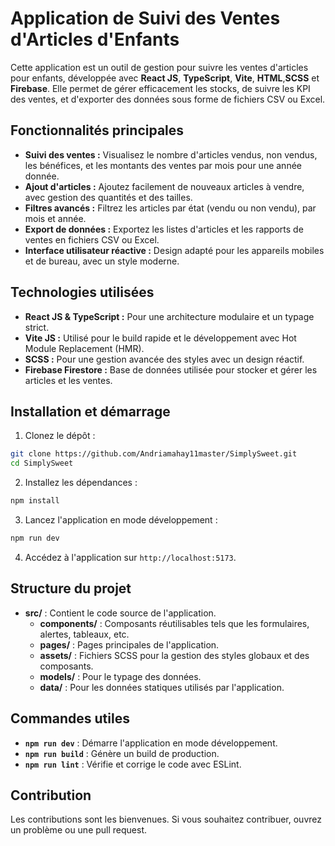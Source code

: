 # Application de Suivi des Ventes d'Articles d'Enfants

Cette application est un outil de gestion pour suivre les ventes d'articles pour enfants, développée avec **React JS**, **TypeScript**, **Vite**, **HTML**,**SCSS** et **Firebase**. Elle permet de gérer efficacement les stocks, de suivre les KPI des ventes, et d'exporter des données sous forme de fichiers CSV ou Excel.

## Fonctionnalités principales

- **Suivi des ventes :** Visualisez le nombre d'articles vendus, non vendus, les bénéfices, et les montants des ventes par mois pour une année donnée.
- **Ajout d'articles :** Ajoutez facilement de nouveaux articles à vendre, avec gestion des quantités et des tailles.
- **Filtres avancés :** Filtrez les articles par état (vendu ou non vendu), par mois et année.
- **Export de données :** Exportez les listes d'articles et les rapports de ventes en fichiers CSV ou Excel.
- **Interface utilisateur réactive :** Design adapté pour les appareils mobiles et de bureau, avec un style moderne.

## Technologies utilisées

- **React JS & TypeScript :** Pour une architecture modulaire et un typage strict.
- **Vite JS :** Utilisé pour le build rapide et le développement avec Hot Module Replacement (HMR).
- **SCSS :** Pour une gestion avancée des styles avec un design réactif.
- **Firebase Firestore :** Base de données utilisée pour stocker et gérer les articles et les ventes.

## Installation et démarrage

1. Clonez le dépôt :

```bash
git clone https://github.com/Andriamahay11master/SimplySweet.git
cd SimplySweet
```

2. Installez les dépendances :

```bash
npm install
```

3. Lancez l'application en mode développement :

```bash
npm run dev
```

4. Accédez à l'application sur `http://localhost:5173`.

## Structure du projet

- **src/** : Contient le code source de l'application.
  - **components/** : Composants réutilisables tels que les formulaires, alertes, tableaux, etc.
  - **pages/** : Pages principales de l'application.
  - **assets/** : Fichiers SCSS pour la gestion des styles globaux et des composants.
  - **models/** : Pour le typage des données.
  - **data/** : Pour les données statiques utilisés par l'application.

## Commandes utiles

- **`npm run dev`** : Démarre l'application en mode développement.
- **`npm run build`** : Génère un build de production.
- **`npm run lint`** : Vérifie et corrige le code avec ESLint.

## Contribution

Les contributions sont les bienvenues. Si vous souhaitez contribuer, ouvrez un problème ou une pull request.
